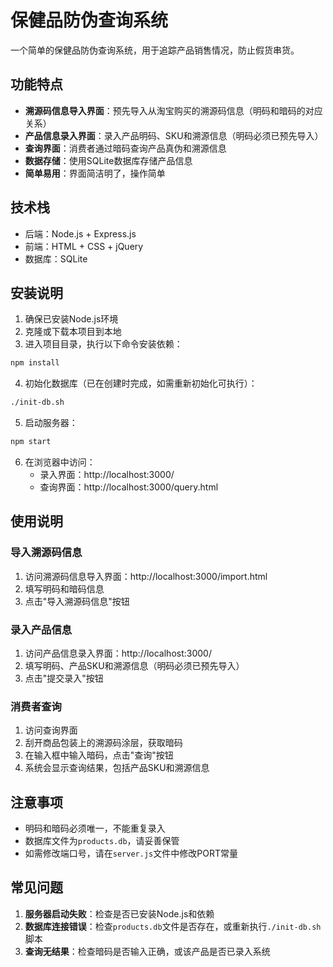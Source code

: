 # 保健品防伪查询系统

一个简单的保健品防伪查询系统，用于追踪产品销售情况，防止假货串货。

## 功能特点

- **溯源码信息导入界面**：预先导入从淘宝购买的溯源码信息（明码和暗码的对应关系）
- **产品信息录入界面**：录入产品明码、SKU和溯源信息（明码必须已预先导入）
- **查询界面**：消费者通过暗码查询产品真伪和溯源信息
- **数据存储**：使用SQLite数据库存储产品信息
- **简单易用**：界面简洁明了，操作简单

## 技术栈

- 后端：Node.js + Express.js
- 前端：HTML + CSS + jQuery
- 数据库：SQLite

## 安装说明

1. 确保已安装Node.js环境
2. 克隆或下载本项目到本地
3. 进入项目目录，执行以下命令安装依赖：

```bash
npm install
```

4. 初始化数据库（已在创建时完成，如需重新初始化可执行）：

```bash
./init-db.sh
```

5. 启动服务器：

```bash
npm start
```

6. 在浏览器中访问：
   - 录入界面：http://localhost:3000/
   - 查询界面：http://localhost:3000/query.html

## 使用说明

### 导入溯源码信息
1. 访问溯源码信息导入界面：http://localhost:3000/import.html
2. 填写明码和暗码信息
3. 点击"导入溯源码信息"按钮

### 录入产品信息
1. 访问产品信息录入界面：http://localhost:3000/
2. 填写明码、产品SKU和溯源信息（明码必须已预先导入）
3. 点击"提交录入"按钮

### 消费者查询
1. 访问查询界面
2. 刮开商品包装上的溯源码涂层，获取暗码
3. 在输入框中输入暗码，点击"查询"按钮
4. 系统会显示查询结果，包括产品SKU和溯源信息

## 注意事项

- 明码和暗码必须唯一，不能重复录入
- 数据库文件为`products.db`，请妥善保管
- 如需修改端口号，请在`server.js`文件中修改PORT常量

## 常见问题

1. **服务器启动失败**：检查是否已安装Node.js和依赖
2. **数据库连接错误**：检查`products.db`文件是否存在，或重新执行`./init-db.sh`脚本
3. **查询无结果**：检查暗码是否输入正确，或该产品是否已录入系统
